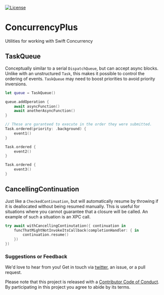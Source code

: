 [![License][license badge]][license]

# ConcurrencyPlus
Utilities for working with Swift Concurrency

## TaskQueue

Conceptually similar to a serial `DispatchQueue`, but can accept async blocks. Unlike with an unstructured `Task`, this makes it possible to control the ordering of events. `TaskQueue` may need to boost priorities to avoid priority inversions.

```swift
let queue = TaskQueue()

queue.addOperation {
    await asyncFunction()
    await anotherAsyncFunction()
}
```

```swift
// These are garanteed to execute in the order they were submitted.
Task.ordered(priority: .background) {
    event1()
}

Task.ordered {
    event2()
}

Task.ordered {
    event3()
}
```

## CancellingContinuation

Just like a `CheckedContinuation`, but will automatically resume by throwing if it is deallocated without being resumed manually. This is useful for situations where you cannot guarantee that a closure will be called. An example of such a situation is an XPC call.

```swift
try await withCancellingContinutation({ continuation in
    funcThatMightNotInvokeItsCallback(completionHandler: { in
        continuation.resume()
    })
})
```

### Suggestions or Feedback

We'd love to hear from you! Get in touch via [twitter](https://twitter.com/chimehq), an issue, or a pull request.

Please note that this project is released with a [Contributor Code of Conduct](CODE_OF_CONDUCT.md). By participating in this project you agree to abide by its terms.

[license]: https://opensource.org/licenses/BSD-3-Clause
[license badge]: https://img.shields.io/github/license/ChimeHQ/ConcurrencyPlus
